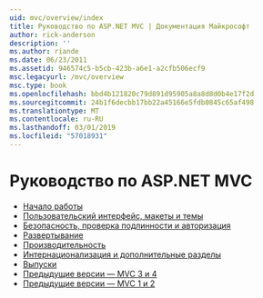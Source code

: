 ```yaml
---
uid: mvc/overview/index
title: Руководство по ASP.NET MVC | Документация Майкрософт
author: rick-anderson
description: ''
ms.author: riande
ms.date: 06/23/2011
ms.assetid: 946574c5-b5cb-423b-a6e1-a2cfb506ecf9
msc.legacyurl: /mvc/overview
msc.type: book
ms.openlocfilehash: bbd4b121820c79d891d95905a8a8d8d0b4e17f2d
ms.sourcegitcommit: 24b1f6decbb17bb22a45166e5fdb0845c65af498
ms.translationtype: MT
ms.contentlocale: ru-RU
ms.lasthandoff: 03/01/2019
ms.locfileid: "57018931"
---
```

<a name="aspnet-mvc-guidance"></a>Руководство по ASP.NET MVC
====================
- [Начало работы](getting-started/index.md)
- [Пользовательский интерфейс, макеты и темы](views/index.md)
- [Безопасность, проверка подлинности и авторизация](security/index.md)
- [Развертывание](deployment/index.md)
- [Производительность](performance/index.md)
- [Интернационализация и дополнительные разделы](advanced/index.md)
- [Выпуски](releases/index.md)
- [Предыдущие версии — MVC 3 и 4](older-versions/index.md)
- [Предыдущие версии — MVC 1 и 2](older-versions-1/index.md)
